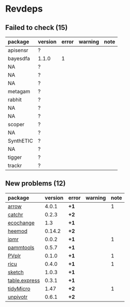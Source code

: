 # Revdeps

## Failed to check (15)

|package   |version |error |warning |note |
|:---------|:-------|:-----|:-------|:----|
|apisensr  |?       |      |        |     |
|bayesdfa  |1.1.0   |1     |        |     |
|NA        |?       |      |        |     |
|NA        |?       |      |        |     |
|NA        |?       |      |        |     |
|metagam   |?       |      |        |     |
|rabhit    |?       |      |        |     |
|NA        |?       |      |        |     |
|NA        |?       |      |        |     |
|scoper    |?       |      |        |     |
|NA        |?       |      |        |     |
|SynthETIC |?       |      |        |     |
|NA        |?       |      |        |     |
|tigger    |?       |      |        |     |
|trackr    |?       |      |        |     |

## New problems (12)

|package                                   |version |error  |warning |note |
|:-----------------------------------------|:-------|:------|:-------|:----|
|[arrow](problems.md#arrow)                |4.0.1   |__+1__ |        |1    |
|[catchr](problems.md#catchr)              |0.2.3   |__+2__ |        |     |
|[ecochange](problems.md#ecochange)        |1.3     |__+1__ |        |     |
|[heemod](problems.md#heemod)              |0.14.2  |__+2__ |        |     |
|[ipmr](problems.md#ipmr)                  |0.0.2   |__+1__ |        |1    |
|[pammtools](problems.md#pammtools)        |0.5.7   |__+1__ |        |     |
|[PVplr](problems.md#pvplr)                |0.1.0   |__+1__ |        |1    |
|[ricu](problems.md#ricu)                  |0.4.0   |__+1__ |        |1    |
|[sketch](problems.md#sketch)              |1.0.3   |__+1__ |        |     |
|[table.express](problems.md#tableexpress) |0.3.1   |__+1__ |        |     |
|[tidyMicro](problems.md#tidymicro)        |1.47    |__+2__ |        |1    |
|[unpivotr](problems.md#unpivotr)          |0.6.1   |__+2__ |        |     |

